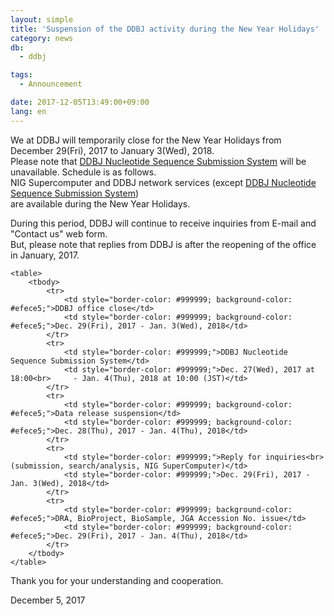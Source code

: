 ```yaml
---
layout: simple
title: 'Suspension of the DDBJ activity during the New Year Holidays'
category: news
db:
  - ddbj

tags:
  - Announcement

date: 2017-12-05T13:49:00+09:00
lang: en
---
```


<p>We at DDBJ will temporarily close for the New Year Holidays from December 29(Fri), 2017 to January 3(Wed), 2018.<br>Please note that <a href="/ddbj/web-submission-e.html">DDBJ Nucleotide Sequence Submission System</a> will be unavailable. Schedule is as follows.<br>NIG Supercomputer and DDBJ network services (except <a href="/ddbj/web-submission-e.html">DDBJ Nucleotide Sequence Submission System</a>) <br>are available during the New Year Holidays.</p>

<p>During this period, DDBJ will continue to receive inquiries from E-mail and "Contact us" web form.<br>But, please note that replies from DDBJ is after the reopening of the office in January, 2017.</p>
<div class="main_table format">

    <table>
        <tbody>
            <tr>
                <td style="border-color: #999999; background-color: #efece5;">DDBJ office close</td>
                <td style="border-color: #999999; background-color: #efece5;">Dec. 29(Fri), 2017 - Jan. 3(Wed), 2018</td>
            </tr>
            <tr>
                <td style="border-color: #999999;">DDBJ Nucleotide Sequence Submission System</td>
                <td style="border-color: #999999;">Dec. 27(Wed), 2017 at 18:00<br>     - Jan. 4(Thu), 2018 at 10:00 (JST)</td>
            </tr>
            <tr>
                <td style="border-color: #999999; background-color: #efece5;">Data release suspension</td>
                <td style="border-color: #999999; background-color: #efece5;">Dec. 28(Thu), 2017 - Jan. 4(Thu), 2018</td>
            </tr>
            <tr>
                <td style="border-color: #999999;">Reply for inquiries<br>(submission, search/analysis, NIG SuperComputer)</td>
                <td style="border-color: #999999;">Dec. 29(Fri), 2017 - Jan. 3(Wed), 2018</td>
            </tr>
            <tr>
                <td style="border-color: #999999; background-color: #efece5;">DRA, BioProject, BioSample, JGA Accession No. issue</td>
                <td style="border-color: #999999; background-color: #efece5;">Dec. 29(Fri), 2017 - Jan. 4(Thu), 2018</td>
            </tr>
        </tbody>
    </table>
</div>

<p>Thank you for your understanding and cooperation.</p>

<p>December 5, 2017</p>
